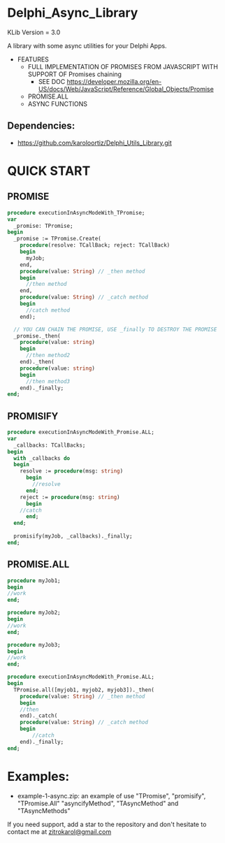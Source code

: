 # Delphi_Async_Library

KLib Version = 3.0

A library with some async utilities for your Delphi Apps.

- FEATURES
	- FULL IMPLEMENTATION OF PROMISES FROM JAVASCRIPT WITH SUPPORT OF Promises chaining
		- SEE DOC https://developer.mozilla.org/en-US/docs/Web/JavaScript/Reference/Global_Objects/Promise
	- PROMISE.ALL
	- ASYNC FUNCTIONS

## Dependencies:
 - https://github.com/karoloortiz/Delphi_Utils_Library.git

# QUICK START

## PROMISE
```pascal
procedure executionInAsyncModeWith_TPromise;
var
  _promise: TPromise;
begin
  _promise := TPromise.Create(
    procedure(resolve: TCallBack; reject: TCallBack)
    begin
      myJob;
    end,
    procedure(value: String) // _then method
    begin
      //then method
    end,
    procedure(value: String) // _catch method
    begin
      //catch method
    end);

  // YOU CAN CHAIN THE PROMISE, USE _finally TO DESTROY THE PROMISE
  _promise._then(
    procedure(value: string)
    begin
      //then method2
    end)._then(
    procedure(value: string)
    begin
      //then method3
    end)._finally;
end;
```
## PROMISIFY
```pascal
procedure executionInAsyncModeWith_Promise.ALL;
var
  _callbacks: TCallBacks;
begin
  with _callbacks do
  begin
    resolve := procedure(msg: string)
      begin
        //resolve
      end;
    reject := procedure(msg: string)
      begin
	//catch
      end;
  end;
  
  promisify(myJob, _callbacks)._finally;
end;
```

## PROMISE.ALL
```pascal
procedure myJob1;
begin
//work
end;

procedure myJob2;
begin
//work
end;

procedure myJob3;
begin
//work
end;

procedure executionInAsyncModeWith_Promise.ALL;
begin
  TPromise.all([myjob1, myjob2, myjob3])._then(
    procedure(value: String) // _then method
    begin
	//then
    end)._catch(
    procedure(value: String) // _catch method
    begin
    	//catch
    end)._finally;
end;
```

# Examples:
  - example-1-async.zip: an example of use "TPromise", "promisify", "TPromise.All" "asyncifyMethod", "TAsyncMethod" and "TAsyncMethods"


If you need support, add a star to the repository and don't hesitate to contact me at zitrokarol@gmail.com
